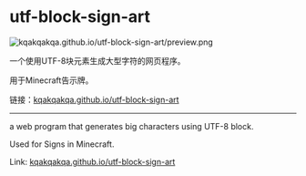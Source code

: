 # utf-block-sign-art

![kqakqakqa.github.io/utf-block-sign-art/preview.png](https://kqakqakqa.github.io/utf-block-sign-art/preview.png)

一个使用UTF-8块元素生成大型字符的网页程序。

用于Minecraft告示牌。

链接：[kqakqakqa.github.io/utf-block-sign-art](https://kqakqakqa.github.io/utf-block-sign-art)

-----

a web program that generates big characters using UTF-8 block.

Used for Signs in Minecraft.

Link: [kqakqakqa.github.io/utf-block-sign-art](https://kqakqakqa.github.io/utf-block-sign-art)
